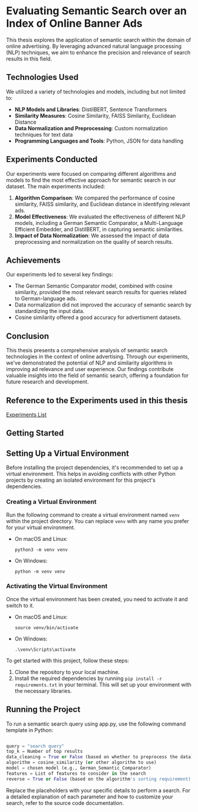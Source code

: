# Evaluating Semantic Search over an Index of Online Banner Ads

This thesis explores the application of semantic search within the domain of online advertising. By leveraging advanced natural language processing (NLP) techniques, we aim to enhance the precision and relevance of search results in this field.


## Technologies Used

We utilized a variety of technologies and models, including but not limited to:

- **NLP Models and Libraries**: DistilBERT, Sentence Transformers
- **Similarity Measures**: Cosine Similarity, FAISS Similarity, Euclidean Distance
- **Data Normalization and Preprocessing**: Custom normalization techniques for text data
- **Programming Languages and Tools**: Python, JSON for data handling

## Experiments Conducted

Our experiments were focused on comparing different algorithms and models to find the most effective approach for semantic search in our dataset. The main experiments included:

1. **Algorithm Comparison**: We compared the performance of cosine similarity, FAISS similarity, and Euclidean distance in identifying relevant ads.
2. **Model Effectiveness**: We evaluated the effectiveness of different NLP models, including a German Semantic Comparator, a Multi-Language Efficient Embedder, and DistilBERT, in capturing semantic similarities.
3. **Impact of Data Normalization**: We assessed the impact of data preprocessing and normalization on the quality of search results.

## Achievements

Our experiments led to several key findings:

- The German Semantic Comparator model, combined with cosine similarity, provided the most relevant search results for queries related to German-language ads.
- Data normalization did not improved the accuracy of semantic search by standardizing the input data.
- Cosine similarity offered a good accuracy for advertisment datasets.


## Conclusion

This thesis presents a comprehensive analysis of semantic search technologies in the context of online advertising. Through our experiments, we've demonstrated the potential of NLP and similarity algorithms in improving ad relevance and user experience. Our findings contribute valuable insights into the field of semantic search, offering a foundation for future research and development.

## Reference to the Experiments used in this thesis
[Experiments List](./experiments/README.md)


## Getting Started


## Setting Up a Virtual Environment

Before installing the project dependencies, it's recommended to set up a virtual environment. This helps in avoiding conflicts with other Python projects by creating an isolated environment for this project's dependencies.

### Creating a Virtual Environment

   Run the following command to create a virtual environment named `venv` within the project directory. You can replace `venv` with any name you prefer for your virtual environment.

   - On macOS and Linux:

     ```
     python3 -m venv venv
     ```

   - On Windows:

     ```
     python -m venv venv
     ```

### Activating the Virtual Environment

Once the virtual environment has been created, you need to activate it and switch to it.

- On macOS and Linux:

  ```
  source venv/bin/activate
  ```

- On Windows:

  ```
  .\venv\Scripts\activate
  ```

To get started with this project, follow these steps:

1. Clone the repository to your local machine.
2. Install the required dependencies by running `pip install -r requirements.txt` in your terminal. This will set up your environment with the necessary libraries.

## Running the Project

To run a semantic search query using app.py, use the following command template in Python:

```python

query = "search query"
top_k = Number of top results 
data_cleaning = True or False (based on whether to preprocess the data)
algorithm = cosine_similarity (or other algorithm to use)
model = chosen model (e.g., German_Semantic_Comparator)
features = List of features to consider in the search
reverse = True or False (based on the algorithm's sorting requirement)

```

Replace the placeholders with your specific details to perform a search. For a detailed explanation of each parameter and how to customize your search, refer to the source code documentation.
